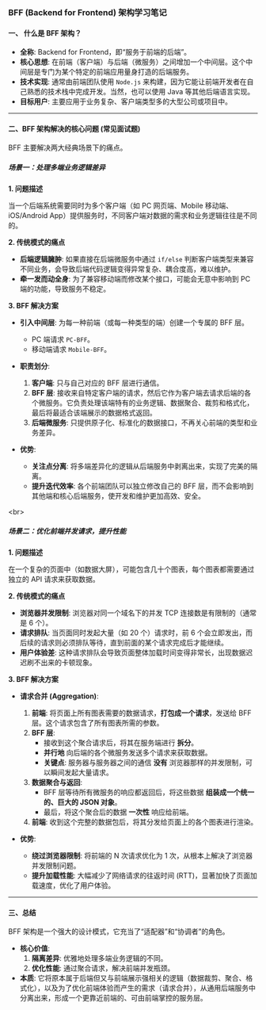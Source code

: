 ### BFF (Backend for Frontend) 架构学习笔记

#### 一、 什么是 BFF 架构？

  * **全称**: Backend for Frontend，即“服务于前端的后端”。
  * **核心思想**: 在前端（客户端）与后端（微服务）之间增加一个中间层。这个中间层是专门为某个特定的前端应用量身打造的后端服务。
  * **技术实现**: 通常由前端团队使用 `Node.js` 来构建，因为它能让前端开发者在自己熟悉的技术栈中完成开发。当然，也可以使用 Java 等其他后端语言实现。
  * **目标用户**: 主要应用于业务复杂、客户端类型多的大型公司或项目中。

-----

#### 二、BFF 架构解决的核心问题 (常见面试题)

BFF 主要解决两大经典场景下的痛点。

##### 场景一：处理多端业务逻辑差异

**1. 问题描述**

当一个后端系统需要同时为多个客户端（如 PC 网页端、Mobile 移动端、iOS/Android App）提供服务时，不同客户端对数据的需求和业务逻辑往往是不同的。

**2. 传统模式的痛点**

  * **后端逻辑臃肿**: 如果直接在后端微服务中通过 `if/else` 判断客户端类型来兼容不同业务，会导致后端代码逻辑变得异常复杂、耦合度高，难以维护。
  * **牵一发而动全身**: 为了兼容移动端而修改某个接口，可能会无意中影响到 PC 端的功能，导致服务不稳定。

**3. BFF 解决方案**

  * **引入中间层**: 为每一种前端（或每一种类型的端）创建一个专属的 BFF 层。

      * PC 端请求 `PC-BFF`。
      * 移动端请求 `Mobile-BFF`。

  * **职责划分**:

    1.  **客户端**: 只与自己对应的 BFF 层进行通信。
    2.  **BFF 层**: 接收来自特定客户端的请求，然后它作为客户端去请求后端的各个微服务。它负责处理该端特有的业务逻辑、数据聚合、裁剪和格式化，最后将最适合该端展示的数据格式返回。
    3.  **后端微服务**: 只提供原子化、标准化的数据接口，不再关心前端的类型和业务差异。

  * **优势**:

      * **关注点分离**: 将多端差异化的逻辑从后端服务中剥离出来，实现了完美的隔离。
      * **提升迭代效率**: 各个前端团队可以独立修改自己的 BFF 层，而不会影响到其他端和核心后端服务，使开发和维护更加高效、安全。

\<br\>

##### 场景二：优化前端并发请求，提升性能

**1. 问题描述**

在一个复杂的页面中（如数据大屏），可能包含几十个图表，每个图表都需要通过独立的 API 请求来获取数据。

**2. 传统模式的痛点**

  * **浏览器并发限制**: 浏览器对同一个域名下的并发 TCP 连接数是有限制的（通常是 6 个）。
  * **请求排队**: 当页面同时发起大量（如 20 个）请求时，前 6 个会立即发出，而后续的请求则必须排队等待，直到前面的某个请求完成后才能继续。
  * **用户体验差**: 这种请求排队会导致页面整体加载时间变得非常长，出现数据迟迟刷不出来的卡顿现象。

**3. BFF 解决方案**

  * **请求合并 (Aggregation)**:

    1.  **前端**: 将页面上所有图表需要的数据请求，**打包成一个请求**，发送给 BFF 层。这个请求包含了所有图表所需的参数。
    2.  **BFF 层**:
          * 接收到这个聚合请求后，将其在服务端进行 **拆分**。
          * **并行地** 向后端的各个微服务发送多个请求来获取数据。
          * **关键点**: 服务器与服务器之间的通信 **没有** 浏览器那样的并发限制，可以瞬间发起大量请求。
    3.  **数据聚合与返回**:
          * BFF 层等待所有微服务的响应都返回后，将这些数据 **组装成一个统一的、巨大的 JSON 对象**。
          * 最后，将这个聚合后的数据 **一次性** 响应给前端。
    4.  **前端**: 收到这个完整的数据包后，将其分发给页面上的各个图表进行渲染。

  * **优势**:

      * **绕过浏览器限制**: 将前端的 N 次请求优化为 1 次，从根本上解决了浏览器并发限制问题。
      * **提升加载性能**: 大幅减少了网络请求的往返时间 (RTT)，显著加快了页面加载速度，优化了用户体验。

-----

#### 三、总结

BFF 架构是一个强大的设计模式，它充当了“适配器”和“协调者”的角色。

  * **核心价值**:
    1.  **隔离差异**: 优雅地处理多端业务逻辑的不同。
    2.  **优化性能**: 通过聚合请求，解决前端并发瓶颈。
  * **本质**: 它将原本属于后端但又与前端展示强相关的逻辑（数据裁剪、聚合、格式化），以及为了优化前端体验而产生的需求（请求合并），从通用后端服务中分离出来，形成一个更靠近前端的、可由前端掌控的服务层。